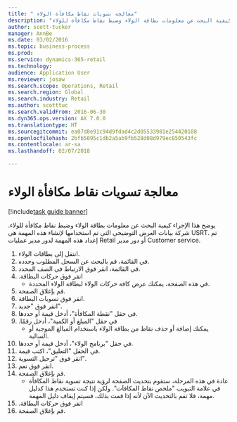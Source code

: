 ```yaml
--- 
title: " معالجة تسويات نقاط مكافأة الولاء"
description: "يوضح هذا الإجراء كيفية البحث عن معلومات بطاقة الولاء وضبط نقاط مكافأة للولاء."
author: scott-tucker
manager: AnnBe
ms.date: 03/02/2016
ms.topic: business-process
ms.prod: 
ms.service: dynamics-365-retail
ms.technology: 
audience: Application User
ms.reviewer: josaw
ms.search.scope: Operations, Retail
ms.search.region: Global
ms.search.industry: Retail
ms.author: scotttuc
ms.search.validFrom: 2016-06-30
ms.dyn365.ops.version: AX 7.0.0
ms.translationtype: HT
ms.sourcegitcommit: ea07d8e91c94d9fdad4c2d05533981e254420188
ms.openlocfilehash: 2bfb5095c1db2a5ab9fb528d08d979ec850543fc
ms.contentlocale: ar-sa
ms.lasthandoff: 02/07/2018

---
```

# <a name="process-loyalty-reward-point-adjustments"></a> معالجة تسويات نقاط مكافأة الولاء

[!include[task guide banner](../includes/task-guide-banner.md)]

يوضح هذا الإجراء كيفية البحث عن معلومات بطاقة الولاء وضبط نقاط مكافأة للولاء. شركة بيانات العرض التوضيحي التي تم استخدامها لإنشاء هذه المهمة هي USRT.‬ تم إعداد هذه المهمة لدور مدير عمليات Retail أو دور مدير Customer service.

1. انتقل إلى بطاقات الولاء.
2. في القائمة، قم بالبحث عن السجل المطلوب وحدده.
3. في القائمة، انقر فوق الارتباط في الصف المحدد.
4. انقر فوق ‏‫حركات البطاقة.
    * في هذه الصفحة، يمكنك عرض كافة حركات الولاء لبطاقة الولاء المحددة.  
5. قم بإغلاق الصفحة.
6. انقر فوق تسويات البطاقة.
7. انقر فوق "جديد".
8. في حقل "‏‫نقطة المكافأة‬"، أدخل قيمة أو حددها.
9. في حقل "‏‫المبلغ أو الكمية"، أدخل رقمًا.
    * يمكنك إضافة أو حذف نقاط من بطاقة الولاء باستخدام المبالغ الموجبة أو السالبة.  
10. في حقل "‏‫برنامج الولاء‬"، أدخل قيمة أو حددها.
11. في الحقل "التعليق"، اكتب قيمة.
12. انقر فوق "ترحيل التسوية".
13. انقر فوق نعم.
14. قم بإغلاق الصفحة.
    * عادة في هذه المرحلة، ستقوم بتحديث الصفحة لرؤية نتيجة تسوية نقاط المكافأة في علامة التبويب "‏‫ملخص نقاط المكافآت‬". ولكن إذا كنت تستخدم هذا كدليل مهمة، فلا تقم بالتحديث الآن لأنه إذا قمت بذلك، فسيتم إيقاف دليل المهمة.  
15. انقر فوق ‏‫حركات البطاقة.
16. قم بإغلاق الصفحة.


